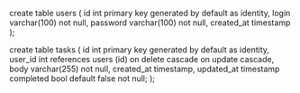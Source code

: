 create table users
(
id int primary key generated by default as identity,
login varchar(100) not null,
password varchar(100) not null,
created_at timestamp
);

create table tasks
(
id int primary key generated by default as identity,
user_id int references users (id) on delete cascade on update cascade,
body varchar(255) not null,
created_at timestamp,
updated_at timestamp
completed bool default false not null;
);